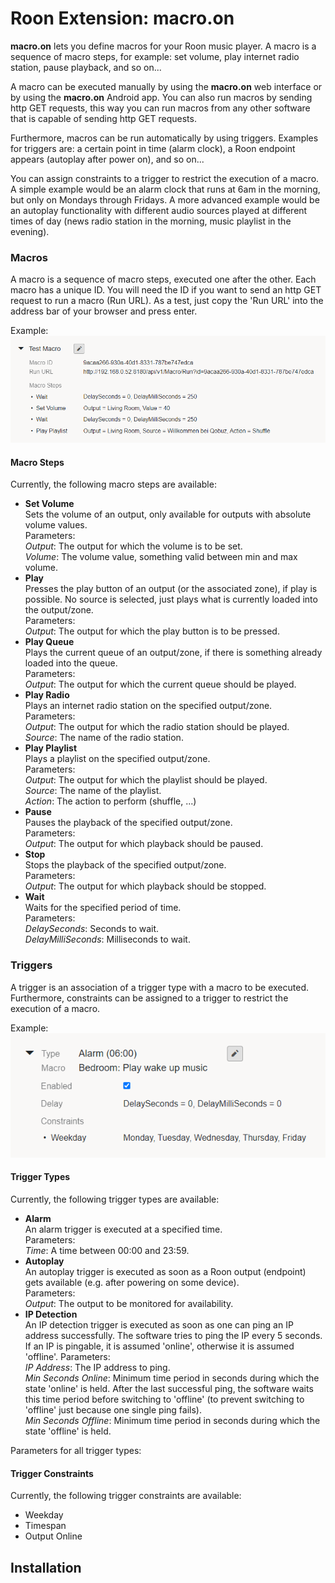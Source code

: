 # Roon Extension: macro.on

**macro.on** lets you define macros for your Roon music player. A macro is a sequence of macro steps, for example:
set volume, play internet radio station, pause playback, and so on...

A macro can be executed manually by using the **macro.on** web interface or by using the **macro.on** Android app.
You can also run macros by sending http GET requests, this way you can run macros from any other software that is capable of
sending http GET requests.

Furthermore, macros can be run automatically by using triggers. Examples for triggers are: a certain point in time (alarm clock),
a Roon endpoint appears (autoplay after power on), and so on...

You can assign constraints to a trigger to restrict the execution of a macro. A simple example would be an alarm clock that runs
at 6am in the morning, but only on Mondays through Fridays. A more advanced example would be an autoplay functionality with
different audio sources played at different times of day (news radio station in the morning, music playlist in the evening).

### Macros

A macro is a sequence of macro steps, executed one after the other. Each macro has a unique ID. You will need the ID if you want
to send an http GET request to run a macro (Run URL). As a test, just copy the 'Run URL' into the address bar of your browser and
press enter.

Example:
![Macro Example](./Images/macro_example.png)

#### Macro Steps

Currently, the following macro steps are available:

- **Set Volume**    
  Sets the volume of an output, only available for outputs with absolute volume values.   
  Parameters:   
  *Output*: The output for which the volume is to be set.   
  *Volume*: The volume value, something valid between min and max volume.
- **Play**   
  Presses the play button of an output (or the associated zone), if play is possible.
  No source is selected, just plays what is currently loaded into the output/zone.   
  Parameters:   
  *Output*: The output for which the play button is to be pressed.
- **Play Queue**   
  Plays the current queue of an output/zone, if there is something already loaded into the queue.   
  Parameters:   
  *Output*: The output for which the current queue should be played.
- **Play Radio**   
  Plays an internet radio station on the specified output/zone.   
  Parameters:   
  *Output*: The output for which the radio station should be played.   
  *Source*: The name of the radio station.
- **Play Playlist**   
  Plays a playlist on the specified output/zone.   
  Parameters:   
  *Output*: The output for which the playlist should be played.   
  *Source*: The name of the playlist.   
  *Action*: The action to perform (shuffle, ...)
- **Pause**   
  Pauses the playback of the specified output/zone.   
  Parameters:   
  *Output*: The output for which playback should be paused.
- **Stop**   
  Stops the playback of the specified output/zone.   
  Parameters:   
  *Output*: The output for which playback should be stopped.
- **Wait**   
  Waits for the specified period of time.   
  Parameters:   
  *DelaySeconds*: Seconds to wait.   
  *DelayMilliSeconds*: Milliseconds to wait.

### Triggers

A trigger is an association of a trigger type with a macro to be executed. Furthermore, constraints can be assigned to a trigger
to restrict the execution of a macro.

Example:   
![Trigger Example](./Images/trigger_example.png)

#### Trigger Types

Currently, the following trigger types are available:

- **Alarm**   
  An alarm trigger is executed at a specified time.   
  Parameters:   
  *Time*: A time between 00:00 and 23:59.
- **Autoplay**   
  An autoplay trigger is executed as soon as a Roon output (endpoint) gets available (e.g. after powering on some device).   
  Parameters:   
  *Output*: The output to be monitored for availability.
- **IP Detection**   
  An IP detection trigger is executed as soon as one can ping an IP address successfully. The software tries to ping the IP every 5 seconds.
  If an IP is pingable, it is assumed 'online', otherwise it is assumed 'offline'.
  Parameters:   
  *IP Address*: The IP address to ping.   
  *Min Seconds Online*: Minimum time period in seconds during which the state 'online' is held. After the last successful ping, the software
  waits this time period before switching to 'offline' (to prevent switching to 'offline' just because one single ping fails).  
  *Min Seconds Offline*: Minimum time period in seconds during which the state 'offline' is held.

Parameters for all trigger types:

#### Trigger Constraints

Currently, the following trigger constraints are available:

- Weekday
- Timespan
- Output Online

## Installation

